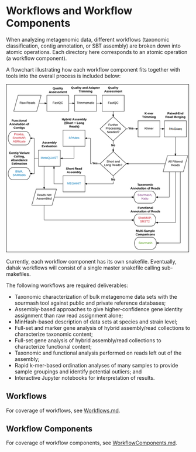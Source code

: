 # Workflows and Workflow Components

When analyzing metagenomic data, different workflows
(taxonomic classification, contig annotation, or SBT assembly) 
are broken down into atomic operations. Each directory here
corresponds to an atomic operation (a workflow component).

A flowchart illustrating how each workflow component fits 
together with tools into the overall process is included below:

<img width="500px" src="/resources/WorkflowFlowchartOriginal.png" />

Currently, each workflow component has its own snakefile.
Eventually, dahak workflows will consist of a single master
snakefile calling sub-makefiles. 

The following workflows are required deliverables:
* Taxonomic characterization of bulk metagenome data sets with the sourmash tool against public and private reference databases;
* Assembly-based approaches to give higher-confidence gene identity assignment than raw read assignment alone;
* MinHash-based description of data sets at species and strain level;
* Full-set and marker gene analysis of hybrid assembly/read collections to characterize taxonomic content;
* Full-set gene analysis of hybrid assembly/read collections to characterize functional content;
* Taxonomic and functional analysis performed on reads left out of the assembly;
* Rapid k-mer-based ordination analyses of many samples to provide sample groupings and identify potential outliers; and
* Interactive Jupyter notebooks for interpretation of results.


## Workflows

For coverage of workflows, see [Workflows.md](/workflows/Workflows.md).

## Workflow Components

For coverage of workflow components, see [WorkflowComponents.md](/workflows/WorkflowComponents.md).


